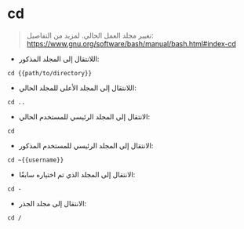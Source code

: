 # cd

> تغيير مجلد العمل الحالي.
> لمزيد من التفاصيل: <https://www.gnu.org/software/bash/manual/bash.html#index-cd>

- اللانتقال إلى المجلد المذكور:

`cd {{path/to/directory}}`

- اللانتقال إلى المجلد الأعلى للمجلد الحالي:

`cd ..`

- الانتقال إلى المجلد الرئيسي للمستخدم الحالي:

`cd`

- الانتقال إلى المجلد الرئيسي للمستخدم المذكور:

`cd ~{{username}}`

- الانتقال إلى المجلد الذي تم اختياره سابقًا:

`cd -`

- الانتقال إلى مجلد الجذر:

`cd /`
